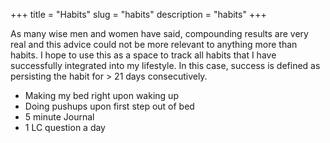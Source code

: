 +++
title = "Habits"
slug = "habits"
description = "habits"
+++

As many wise men and women have said, compounding results are very real and this advice could not be more relevant to anything more than habits.
I hope to use this as a space to track all habits that I have successfully integrated into my lifestyle. In this case, success is defined as persisting the habit for > 21 days consecutively. 

* Making my bed right upon waking up 
* Doing pushups upon first step out of bed
* 5 minute Journal 
* 1 LC question a day 
